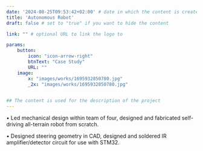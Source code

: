 ```yaml
---
date: '2024-08-25T09:53:42+02:00' # date in which the content is created - defaults to "today"
title: 'Autonomous Robot'
draft: false # set to "true" if you want to hide the content 

link: "" # optional URL to link the logo to

params:
    button:
        icon: "icon-arrow-right"
        btnText: "Case Study"
        URL: ""
    image:  
        x: "images/works/1695932850780.jpg"
        _2x: "images/works/1695932850780.jpg"
    

## The content is used for the description of the project
---
```


• Led mechanical design within team of four, designed and fabricated self-driving all-terrain robot from scratch.

• Designed steering geometry in CAD, designed and soldered IR amplifier/detector circuit for use with STM32.